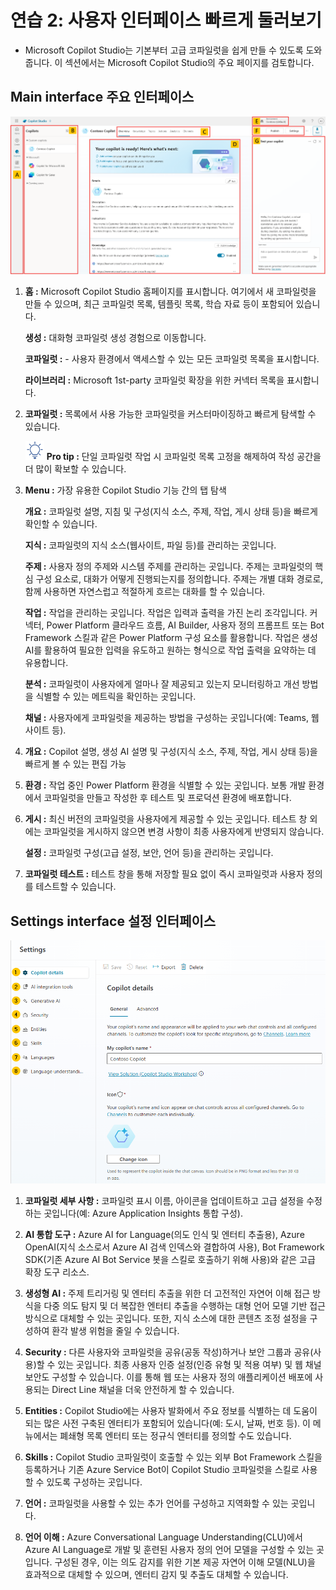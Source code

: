 # 연습 2: 사용자 인터페이스 빠르게 둘러보기

- Microsoft Copilot Studio는 기본부터 고급 코파일럿을 쉽게 만들 수 있도록
도와줍니다. 이 섹션에서는 Microsoft Copilot Studio의 주요 페이지를
검토합니다.

## Main interface 주요 인터페이스

  <img src="https://github.com/FDX-edu/240819_CopilotEdu_test/raw/main/Lab%2001/media/image13.png" width="800">

1. **홈 :** Microsoft Copilot Studio 홈페이지를 표시합니다. 여기에서 새
 코파일럿을 만들 수 있으며, 최근 코파일럿 목록, 템플릿 목록, 학습 자료
 등이 포함되어 있습니다.
 
   **생성 :** 대화형 코파일럿 생성 경험으로 이동합니다.
   
   **코파일럿 :** - 사용자 환경에서 액세스할 수 있는 모든 코파일럿 목록을
   표시합니다.
   
   **라이브러리 :** Microsoft 1st-party 코파일럿 확장을 위한 커넥터 목록을
   표시합니다.

2.  **코파일럿 :** 목록에서 사용 가능한 코파일럿을 커스터마이징하고 빠르게 탐색할 수 있습니다.

    <img src="https://github.com/FDX-edu/240819_CopilotEdu_test/raw/main/Lab%2001/media/image4.svg" width="30"> **Pro tip :** 단일 코파일럿 작업 시 코파일럿 목록 고정을 해제하여 작성 공간을 더 많이 확보할 수 있습니다.

3.  **Menu :**  가장 유용한 Copilot Studio 기능 간의 탭 탐색

    **개요 :** 코파일럿 설명, 지침 및 구성(지식 소스, 주제, 작업, 게시 상태
    등)을 빠르게 확인할 수 있습니다.
    
    **지식 :** 코파일럿의 지식 소스(웹사이트, 파일 등)를 관리하는 곳입니다.
    
    **주제 :** 사용자 정의 주제와 시스템 주제를 관리하는 곳입니다. 주제는
    코파일럿의 핵심 구성 요소로, 대화가 어떻게 진행되는지를 정의합니다.
    주제는 개별 대화 경로로, 함께 사용하면 자연스럽고 적절하게 흐르는
    대화를 할 수 있습니다.
    
    **작업 :** 작업을 관리하는 곳입니다. 작업은 입력과 출력을 가진 논리
    조각입니다. 커넥터, Power Platform 클라우드 흐름, AI Builder, 사용자
    정의 프롬프트 또는 Bot Framework 스킬과 같은 Power Platform 구성
    요소를 활용합니다. 작업은 생성 AI를 활용하여 필요한 입력을 유도하고
    원하는 형식으로 작업 출력을 요약하는 데 유용합니다.
    
    **분석 :** 코파일럿이 사용자에게 얼마나 잘 제공되고 있는지 모니터링하고
    개선 방법을 식별할 수 있는 메트릭을 확인하는 곳입니다.
    
    **채널 :** 사용자에게 코파일럿을 제공하는 방법을 구성하는 곳입니다(예:
    Teams, 웹사이트 등).

4.   **개요 :** Copilot 설명, 생성 AI 설명 및 구성(지식 소스, 주제, 작업, 게시 상태 등)을 빠르게 볼 수 있는 편집 가능

5.  **환경 :** 작업 중인 Power Platform 환경을 식별할 수 있는 곳입니다. 보통 개발 환경에서 코파일럿을 만들고 작성한 후 테스트 및 프로덕션 환경에 배포합니다.

6.  **게시 :** 최신 버전의 코파일럿을 사용자에게 제공할 수 있는 곳입니다.
   테스트 창 외에는 코파일럿을 게시하지 않으면 변경 사항이 최종
   사용자에게 반영되지 않습니다.

    **설정 :** 코파일럿 구성(고급 설정, 보안, 언어 등)을 관리하는 곳입니다.

7.  **코파일럿 테스트 :** 테스트 창을 통해 저장할 필요 없이 즉시 코파일럿과
   사용자 정의를 테스트할 수 있습니다.

## Settings interface 설정 인터페이스
   
   <img src="https://github.com/FDX-edu/240819_CopilotEdu_test/raw/main/Lab%2001/media/image14.png" width="800">

   1.  **코파일럿 세부 사항 :** 코파일럿 표시 이름,
       아이콘을 업데이트하고 고급 설정을 수정하는 곳입니다(예: Azure
       Application Insights 통합 구성).
   
   2.  **AI 통합 도구 :** Azure AI for Language(의도
       인식 및 엔터티 추출용), Azure OpenAI(지식 소스로서 Azure AI 검색
       인덱스와 결합하여 사용), Bot Framework SDK(기존 Azure AI Bot Service
       봇을 스킬로 호출하기 위해 사용)와 같은 고급 확장 도구 리소스.
   
   3.   **생성형 AI :** 주제 트리거링 및 엔터티 추출을
       위한 더 고전적인 자연어 이해 접근 방식을 다중 의도 탐지 및 더 복잡한
       엔터티 추출을 수행하는 대형 언어 모델 기반 접근 방식으로 대체할 수
       있는 곳입니다. 또한, 지식 소스에 대한 콘텐츠 조정 설정을 구성하여
       환각 발생 위험을 줄일 수 있습니다.
   
   4.  **Security :** 다른 사용자와 코파일럿을 공유(공동 작성)하거나
       보안 그룹과 공유(사용)할 수 있는 곳입니다. 최종 사용자 인증
       설정(인증 유형 및 적용 여부) 및 웹 채널 보안도 구성할 수 있습니다.
       이를 통해 웹 또는 사용자 정의 애플리케이션 배포에 사용되는 Direct
       Line 채널을 더욱 안전하게 할 수 있습니다.
   
   5.  **Entities :** Copilot Studio에는 사용자 발화에서 주요
       정보를 식별하는 데 도움이 되는 많은 사전 구축된 엔터티가 포함되어
       있습니다(예: 도시, 날짜, 번호 등). 이 메뉴에서는 폐쇄형 목록 엔터티
       또는 정규식 엔터티를 정의할 수도 있습니다.
   
   6.  **Skills :** Copilot Studio 코파일럿이 호출할 수 있는 외부 Bot
       Framework 스킬을 등록하거나 기존 Azure Service Bot이 Copilot Studio
       코파일럿을 스킬로 사용할 수 있도록 구성하는 곳입니다.
   
   7.  **언어 :** 코파일럿을 사용할 수 있는 추가 언어를 구성하고
       지역화할 수 있는 곳입니다.
   
   8.  **언어 이해 :** Azure Conversational
       Language Understanding(CLU)에서 Azure AI Language로 개발 및 훈련된
       사용자 정의 언어 모델을 구성할 수 있는 곳입니다. 구성된 경우, 이는
       의도 감지를 위한 기본 제공 자연어 이해 모델(NLU)을 효과적으로 대체할
       수 있으며, 엔터티 감지 및 추출도 대체할 수 있습니다.

